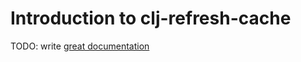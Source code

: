 # Introduction to clj-refresh-cache

TODO: write [great documentation](http://jacobian.org/writing/great-documentation/what-to-write/)
